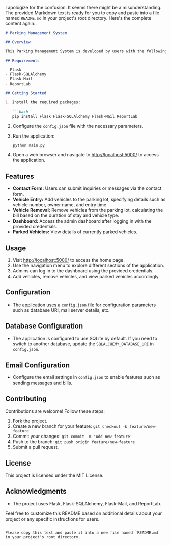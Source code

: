 I apologize for the confusion. It seems there might be a misunderstanding. The provided Markdown text is ready for you to copy and paste into a file named `README.md` in your project's root directory. Here's the complete content again:

```markdown
# Parking Management System

## Overview

This Parking Management System is developed by users with the following IDs: 112103034 & 112103026.

## Requirements

- Flask
- Flask-SQLAlchemy
- Flask-Mail
- ReportLab

## Getting Started

1. Install the required packages:

   ```bash
   pip install Flask Flask-SQLAlchemy Flask-Mail ReportLab
   ```

2. Configure the `config.json` file with the necessary parameters.

3. Run the application:

   ```bash
   python main.py
   ```

4. Open a web browser and navigate to [http://localhost:5000/](http://localhost:5000/) to access the application.

## Features

- **Contact Form:** Users can submit inquiries or messages via the contact form.
- **Vehicle Entry:** Add vehicles to the parking lot, specifying details such as vehicle number, owner name, and entry time.
- **Vehicle Removal:** Remove vehicles from the parking lot, calculating the bill based on the duration of stay and vehicle type.
- **Dashboard:** Access the admin dashboard after logging in with the provided credentials.
- **Parked Vehicles:** View details of currently parked vehicles.

## Usage

1. Visit [http://localhost:5000/](http://localhost:5000/) to access the home page.
2. Use the navigation menu to explore different sections of the application.
3. Admins can log in to the dashboard using the provided credentials.
4. Add vehicles, remove vehicles, and view parked vehicles accordingly.

## Configuration

- The application uses a `config.json` file for configuration parameters such as database URI, mail server details, etc.

## Database Configuration

- The application is configured to use SQLite by default. If you need to switch to another database, update the `SQLALCHEMY_DATABASE_URI` in `config.json`.

## Email Configuration

- Configure the email settings in `config.json` to enable features such as sending messages and bills.

## Contributing

Contributions are welcome! Follow these steps:

1. Fork the project.
2. Create a new branch for your feature: `git checkout -b feature/new-feature`
3. Commit your changes: `git commit -m 'Add new feature'`
4. Push to the branch: `git push origin feature/new-feature`
5. Submit a pull request.

## License

This project is licensed under the MIT License.

## Acknowledgments

- The project uses Flask, Flask-SQLAlchemy, Flask-Mail, and ReportLab.

Feel free to customize this README based on additional details about your project or any specific instructions for users.
```

Please copy this text and paste it into a new file named `README.md` in your project's root directory.
